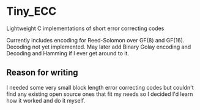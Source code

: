 # Tiny_ECC
Lightweight C implementations of short error correcting codes

Currently includes encoding for Reed-Solomon over GF(8) and GF(16).
Decoding not yet implemented.
May later add Binary Golay encoding and Decoding and Hamming if I ever get around to it.

## Reason for writing
I needed some very small block length error correcting codes but couldn't find any existing open source ones that fit my needs so I decided I'd learn how it worked and do it myself.
